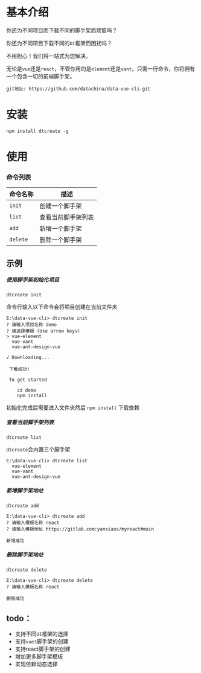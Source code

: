 # 基本介绍

你还为不同项目而下载不同的脚手架而烦恼吗？

你还为不同项目下载不同的`UI`框架而困扰吗？

不用担心！我们将一站式为您解决。

无论是`vue`还是`react`，不管你用的是`element`还是`vant`，只需一行命令，你将拥有一个包含一切的前端脚手架。



`git地址: https://github.com/datachina/data-vue-cli.git`

# 安装

``` 
npm install dtcreate -g
```

# 使用

### 命令列表

| 命令名称 | 描述               |
| -------- | ------------------ |
| `init`   | 创建一个脚手架     |
| `list`   | 查看当前脚手架列表 |
| `add`    | 新增一个脚手架     |
| `delete` | 删除一个脚手架     |



## 示例

##### 使用脚手架初始化项目

`dtcreate init  `

命令行输入以下命令会将项目创建在当前文件夹

```
E:\data-vue-cli> dtcreate init  
? 请输入项目名称 demo
? 请选择模板 (Use arrow keys)
> vue-element
  vue-vant
  vue-ant-design-vue
 
√ Downloading...

 下载成功!

 To get started

    cd demo
    npm install
```

初始化完成后需要进入文件夹然后 `npm install` 下载依赖



##### 查看当前脚手架列表

`dtcreate list`

`dtcreate`会内置三个脚手架

```
E:\data-vue-cli> dtcreate list
  vue-element
  vue-vant
  vue-ant-design-vue
```



##### 新增脚手架地址

`dtcreate add `

```
E:\data-vue-cli> dtcreate add 
? 请输入模板名称 react
? 请输入模板地址 https://gitlab.com:yanxiaos/myreact#main

新增成功
```



##### 删除脚手架地址

`dtcreate delete`

```
E:\data-vue-cli> dtcreate delete
? 请输入模板名称 react

删除成功
```



## todo：

- 支持不同`UI`框架的选择
- 支持`vue3`脚手架的创建
- 支持react脚手架的创建
- 增加更多脚手架模板
- 实现依赖动态选择
